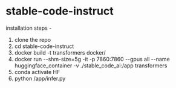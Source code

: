 # stable-code-instruct

installation steps - 

1. clone the repo
2. cd stable-code-instruct
3. docker build -t transformers docker/
4. docker run --shm-size=5g -it -p 7860:7860 --gpus all --name huggingface_container -v ./stable_code_ai:/app transformers
5. conda activate HF
5. python /app/infer.py

